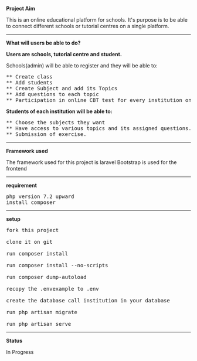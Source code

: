 <b>Project Aim</b>

This is an online educational platform for schools.
It's purpose is to be able to connect different schools or tutorial centres on a single platform.

<hr>

<b>What will users be able to do?</b><br>

<b>Users are schools, tutorial centre and student.</b>

Schools(admin) will be able to register and they will be able to:<br>

<pre>
** Create class
** Add students
** Create Subject and add its Topics
** Add questions to each topic
** Participation in online CBT test for every institution on the platform.
</pre>

<b>Students of each institution will be able to:</b>

<pre>
** Choose the subjects they want
** Have access to various topics and its assigned questions.
** Submission of exercise.
</pre>

<hr>

<b>Framework used</b>

The framework used for this project is laravel
Bootstrap is used for the frontend

<hr>

<b>requirement</b>

<pre>
php version 7.2 upward
install composer
</pre>

<hr>

<b>setup</b>

<pre>
fork this project

clone it on git

run composer install

run composer install --no-scripts

run composer dump-autoload

recopy the .envexample to .env

create the database call institution in your database

run php artisan migrate

run php artisan serve
</pre>

<hr>

<b>Status</b>

In Progress
